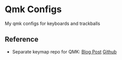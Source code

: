 # Qmk Configs

My qmk configs for keyboards and trackballs

## Reference

- Separate keymap repo for QMK: [Blog Post](https://github.com/patrick-elmquist/qmk-keymaps) [Github](https://github.com/patrick-elmquist/qmk-keymaps)